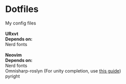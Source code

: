 # Dotfiles
My config files
<br>
<br>
**URxvt**
<br>
<b>Depends on:</b>
<br>
Nerd fonts
</br>
<br>
**Neovim**
<br>
<b>Depends on:</b>
<br>
Nerd fonts
<br>
Omnisharp-roslyn (For unity completion, use [this guide](https://www.jhonatandasilva.com/published/1623278444))
<br>
pyright

